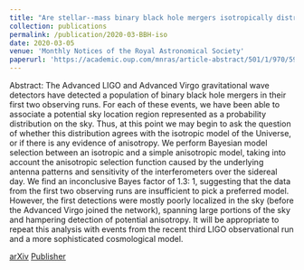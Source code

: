 ```yaml
---
title: "Are stellar--mass binary black hole mergers isotropically distributed?"
collection: publications
permalink: /publication/2020-03-BBH-iso
date: 2020-03-05
venue: 'Monthly Notices of the Royal Astronomical Society'
paperurl: 'https://academic.oup.com/mnras/article-abstract/501/1/970/5998241?redirectedFrom=fulltext'
---
```

Abstract:
The Advanced LIGO and Advanced Virgo gravitational wave detectors have detected a population of binary black hole mergers in their first two observing runs. For each of these events, we have been able to associate a potential sky location region represented as a probability distribution on the sky. Thus, at this point we may begin to ask the question of whether this distribution agrees with the isotropic model of the Universe, or if there is any evidence of anisotropy. We perform Bayesian model selection between an isotropic and a simple anisotropic model, taking into account the anisotropic selection function caused by the underlying antenna patterns and sensitivity of the interferometers over the sidereal day. We find an inconclusive Bayes factor of 1.3: 1, suggesting that the data from the first two observing runs are insufficient to pick a preferred model. However, the first detections were mostly poorly localized in the sky (before the Advanced Virgo joined the network), spanning large portions of the sky and hampering detection of potential anisotropy. It will be appropriate to repeat this analysis with events from the recent third LIGO observational run and a more sophisticated cosmological model.

[arXiv](https://arxiv.org/abs/2003.02919)
[Publisher](https://academic.oup.com/mnras/article-abstract/501/1/970/5998241?redirectedFrom=fulltext)

